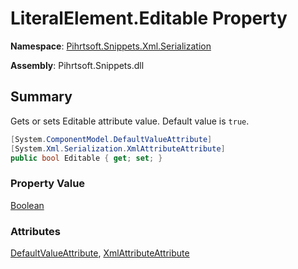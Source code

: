 # LiteralElement\.Editable Property

**Namespace**: [Pihrtsoft.Snippets.Xml.Serialization](../../README.md)

**Assembly**: Pihrtsoft\.Snippets\.dll

## Summary

Gets or sets Editable attribute value\. Default value is `true`\.

```csharp
[System.ComponentModel.DefaultValueAttribute]
[System.Xml.Serialization.XmlAttributeAttribute]
public bool Editable { get; set; }
```

### Property Value

[Boolean](https://docs.microsoft.com/en-us/dotnet/api/system.boolean)

### Attributes

[DefaultValueAttribute](https://docs.microsoft.com/en-us/dotnet/api/system.componentmodel.defaultvalueattribute), [XmlAttributeAttribute](https://docs.microsoft.com/en-us/dotnet/api/system.xml.serialization.xmlattributeattribute)
